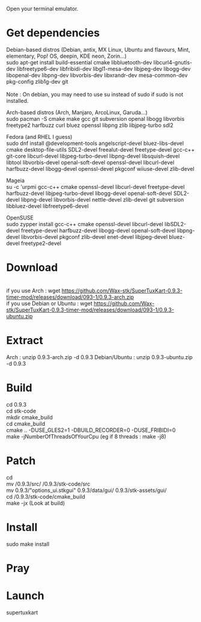 Open your terminal emulator.

# Get dependencies
Debian-based distros (Debian, antix, MX Linux, Ubuntu and flavours, Mint, elementary, Pop! OS, deepin, KDE neon, Zorin...)
<br> sudo apt-get install build-essential cmake libbluetooth-dev libcurl4-gnutls-dev libfreetype6-dev libfribidi-dev libgl1-mesa-dev libjpeg-dev libogg-dev libopenal-dev libpng-dev libvorbis-dev libxrandr-dev mesa-common-dev pkg-config zlib1g-dev git
<br>
<br> Note : On debian, you may need to use su instead of sudo if sudo is not installed.

Arch-based distros  (Arch, Manjaro, ArcoLinux, Garuda...)
<br> sudo pacman -S cmake make gcc git subversion openal libogg libvorbis freetype2 harfbuzz curl bluez openssl libpng zlib libjpeg-turbo sdl2

Fedora (and RHEL I guess)
<br> sudo dnf install @development-tools angelscript-devel bluez-libs-devel cmake desktop-file-utils SDL2-devel freealut-devel freetype-devel gcc-c++ git-core libcurl-devel libjpeg-turbo-devel libpng-devel libsquish-devel libtool libvorbis-devel openal-soft-devel openssl-devel libcurl-devel harfbuzz-devel libogg-devel openssl-devel pkgconf wiiuse-devel zlib-devel

Mageia
<br> su -c 'urpmi gcc-c++ cmake openssl-devel libcurl-devel freetype-devel harfbuzz-devel libjpeg-turbo-devel libogg-devel openal-soft-devel SDL2-devel libpng-devel libvorbis-devel nettle-devel zlib-devel git subversion libbluez-devel libfreetype6-devel

OpenSUSE
<br> sudo zypper install gcc-c++ cmake openssl-devel libcurl-devel libSDL2-devel freetype-devel harfbuzz-devel libogg-devel openal-soft-devel libpng-devel  libvorbis-devel pkgconf zlib-devel enet-devel libjpeg-devel bluez-devel freetype2-devel

# Download
<br> if you use Arch : wget https://github.com/Wax-stk/SuperTuxKart-0.9.3-timer-mod/releases/download/093-1/0.9.3-arch.zip
<br> if you use Debian or Ubuntu : wget https://github.com/Wax-stk/SuperTuxKart-0.9.3-timer-mod/releases/download/093-1/0.9.3-ubuntu.zip

# Extract
Arch : unzip 0.9.3-arch.zip -d 0.9.3
Debian/Ubuntu : unzip 0.9.3-ubuntu.zip -d 0.9.3

# Build
cd 0.9.3
<br> cd stk-code
<br> mkdir cmake_build
<br> cd cmake_build
<br> cmake .. -DUSE_GLES2=1 -DBUILD_RECORDER=0 -DUSE_FRIBIDI=0
<br> make -jNumberOfThreadsOfYourCpu (eg if 8 threads : make -j8)

# Patch
cd
<br> mv /0.9.3/src/ /0.9.3/stk-code/src
<br> mv 0.9.3/"options_ui.stkgui" 0.9.3/data/gui/ 0.9.3/stk-assets/gui/
<br> cd /0.9.3/stk-code/cmake_build
<br> make -jx (Look at build)

# Install
sudo make install

# Pray

# Launch
supertuxkart
